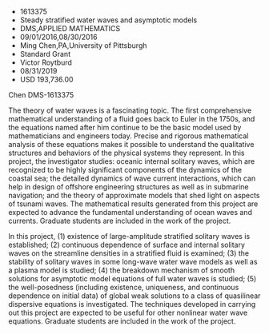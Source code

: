 
* 1613375
* Steady stratified water waves and asymptotic models
* DMS,APPLIED MATHEMATICS
* 09/01/2016,08/30/2016
* Ming Chen,PA,University of Pittsburgh
* Standard Grant
* Victor Roytburd
* 08/31/2019
* USD 193,736.00

Chen DMS-1613375

The theory of water waves is a fascinating topic. The first comprehensive
mathematical understanding of a fluid goes back to Euler in the 1750s, and the
equations named after him continue to be the basic model used by mathematicians
and engineers today. Precise and rigorous mathematical analysis of these
equations makes it possible to understand the qualitative structures and
behaviors of the physical systems they represent. In this project, the
investigator studies: oceanic internal solitary waves, which are recognized to
be highly significant components of the dynamics of the coastal sea; the
detailed dynamics of wave current interactions, which can help in design of
offshore engineering structures as well as in submarine navigation; and the
theory of approximate models that shed light on aspects of tsunami waves. The
mathematical results generated from this project are expected to advance the
fundamental understanding of ocean waves and currents. Graduate students are
included in the work of the project.

In this project, (1) existence of large-amplitude stratified solitary waves is
established; (2) continuous dependence of surface and internal solitary waves on
the streamline densities in a stratified fluid is examined; (3) the stability of
solitary waves in some long-wave water wave models as well as a plasma model is
studied; (4) the breakdown mechanism of smooth solutions for asymptotic model
equations of full water waves is studied; (5) the well-posedness (including
existence, uniqueness, and continuous dependence on initial data) of global weak
solutions to a class of quasilinear dispersive equations is investigated. The
techniques developed in carrying out this project are expected to be useful for
other nonlinear water wave equations. Graduate students are included in the work
of the project.
